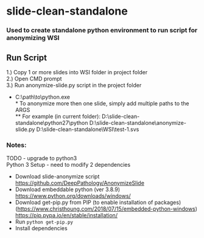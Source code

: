# slide-clean-standalone

### Used to create standalone python environment to run script for anonymizing WSI  

## Run Script  
1.)	Copy 1 or more slides into WSI folder in project folder  
2.)	Open CMD prompt  
3.)	Run anonymize-slide.py script in the project folder  
  *  C:\path\to\python.exe <path to script> <path to WSI>    
    *  To anonymize more then one slide, simply add multiple paths to the ARGS  
  **  For example (in current folder): D:\slide-clean-standalone\python27\python D:\slide-clean-standalone\anonymize-slide.py D:\slide-clean-standalone\WSI\test-1.svs  


### Notes:  
TODO - upgrade to python3  
Python 3 Setup - need to modify 2 dependencies  
- Download slide-anonymize script  
  https://github.com/DeepPathology/AnonymizeSlide  
- Download embeddable python (ver 3.8.9)
  https://www.python.org/downloads/windows/  
- Download get-pip.py from PIP (to enable installation of packages) (https://www.christhoung.com/2018/07/15/embedded-python-windows)  
  https://pip.pypa.io/en/stable/installation/  
- Run `python get-pip.py`
- Install dependencies

